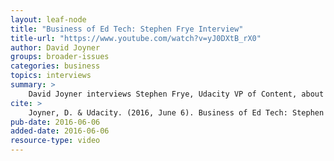 ```yaml
---
layout: leaf-node
title: "Business of Ed Tech: Stephen Frye Interview"
title-url: "https://www.youtube.com/watch?v=yJ0DXtB_rX0"
author: David Joyner
groups: broader-issues
categories: business
topics: interviews
summary: >
    David Joyner interviews Stephen Frye, Udacity VP of Content, about the business side of Educational Technology.
cite: >
    Joyner, D. & Udacity. (2016, June 6). Business of Ed Tech: Stephen Frye Interview. Udacity.  Retrieved from https://www.youtube.com/watch?v=yJ0DXtB_rX0
pub-date: 2016-06-06
added-date: 2016-06-06
resource-type: video
---
```

